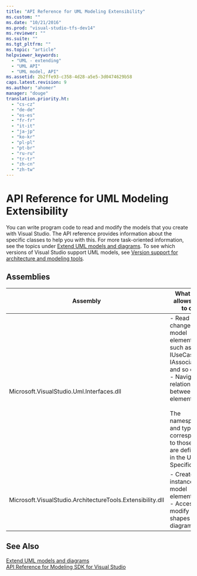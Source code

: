 ```yaml
---
title: "API Reference for UML Modeling Extensibility"
ms.custom: ""
ms.date: "10/21/2016"
ms.prod: "visual-studio-tfs-dev14"
ms.reviewer: ""
ms.suite: ""
ms.tgt_pltfrm: ""
ms.topic: "article"
helpviewer_keywords: 
  - "UML - extending"
  - "UML API"
  - "UML model, API"
ms.assetid: 2b2ffe93-c358-4d28-a5e5-3d0474629b58
caps.latest.revision: 9
ms.author: "ahomer"
manager: "douge"
translation.priority.ht: 
  - "cs-cz"
  - "de-de"
  - "es-es"
  - "fr-fr"
  - "it-it"
  - "ja-jp"
  - "ko-kr"
  - "pl-pl"
  - "pt-br"
  - "ru-ru"
  - "tr-tr"
  - "zh-cn"
  - "zh-tw"
---
```

# API Reference for UML Modeling Extensibility
You can write program code to read and modify the models that you create with Visual Studio. The API reference provides information about the specific classes to help you with this. For more task-oriented information, see the topics under [Extend UML models and diagrams](../modeling/extend-uml-models-and-diagrams.md). To see which versions of Visual Studio support UML models, see [Version support for architecture and modeling tools](../modeling/what-s-new-for-design-in-visual-studio.md#VersionSupport).  
  
## Assemblies  
  
|Assembly|What this allows you to do|  
|--------------|--------------------------------|  
|Microsoft.VisualStudio.Uml.Interfaces.dll|-   Read and change model elements such as IUseCase, IAssociation, and so on.<br />-   Navigate relationships between elements.<br /><br /> The namespaces and types correspond to those that are defined in the UML Specification.|  
|Microsoft.VisualStudio.ArchitectureTools.Extensibility.dll|-   Create new instances of model elements<br />-   Access and modify shapes and diagrams.|  
  
## See Also  
 [Extend UML models and diagrams](../modeling/extend-uml-models-and-diagrams.md)   
 [API Reference for Modeling SDK for Visual Studio](../modeling/api-reference-for-modeling-sdk-for-visual-studio.md)
